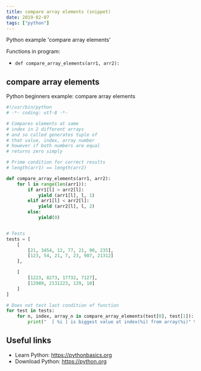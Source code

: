 ```yaml
---
title: compare array elements (snippet)
date: 2019-02-07
tags: ["python"]
---
```

Python example 'compare array elements'

Functions in program: 
* `def compare_array_elements(arr1, arr2):`

## compare array elements

Python beginners example: compare array elements

```python
#!/usr/bin/python
# -*- coding: utf-8 -*-

# Compares elements at same 
# index in 2 different arrays
# and so called generates tuple of 
# that value, index, array number
# however if both numbers are equal
# returns zero simply

# Prime condition for correct results
# length(arr1) == length(arr2)

def compare_array_elements(arr1, arr2):
	for l in range(len(arr1)):
		if arr1[l] > arr2[l]:
			yield (arr1[l], l, 1)
		elif arr1[l] < arr2[l]:
			yield (arr2[l], l, 2)
		else:
			yield(0)


# Tests
tests = [
	[
		[21, 3454, 12, 77, 21, 90, 235],
		[123, 54, 21, 7, 23, 987, 21312]
	],

	[
		[1223, 8273, 17732, 7127],
		[12989, 2131223, 129, 10]
	]
]

# Does not test last condition of function
for test in tests:
	for n, index, array_n in compare_array_elements(test[0], test[1]):
		print("  [ %i ] is biggest value at index(%i) from array(%i)" %(n, index, array_n))


```

## Useful links

- Learn Python: https://pythonbasics.org
- Download Python: https://python.org
